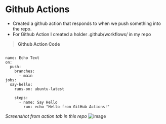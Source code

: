# Github Actions

- Created a github action that responds to when we push something into the repo.
- For Github Action I created a holder .github/workflows/ in my repo

>**Github Action Code**
```

name: Echo Text 
on:
  push:          
    branches:
      - main     
jobs:
  say-hello:
    runs-on: ubuntu-latest 
    
    steps:
      - name: Say Hello
        run: echo "Hello from GitHub Actions!" 

```

*Screenshot from action tab in this repo*
![image](https://github.com/user-attachments/assets/c36cc108-56f8-4403-a075-a06d8dc814b0)
